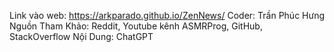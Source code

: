 Link vào web: https://arkparado.github.io/ZenNews/
Coder: Trần Phúc Hưng
Nguồn Tham Khảo: Reddit, Youtube kênh ASMRProg, GitHub, StackOverflow
Nội Dung: ChatGPT
